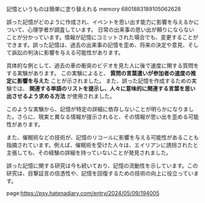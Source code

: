 記憶というものは簡単に塗り替えれる
memory
6801883189105062628




誤った記憶がどのように作成され、イベントを思い出す能力に影響を与えるかについて、心理学者が調査しています。
日常の出来事の思い出が頼りにならないことが分かっています。情報が記憶にコミットされた場合でも、変更することができます。誤った記憶は、過去の出来事の記憶を歪め、将来の決定や意見、そして訴訟の判決に影響を与える可能性があります。

具体的な例として、過去の車の衝突のビデオを見た人に後で速度に関する質問をする実験があります。
この実験によると、 **質問の言葉遣いが参加者の速度の推定に影響を与えた** ことが示されました。
また、誤った記憶を作成するための実験では、 **関連する単語のリストを提示し、人々に意味的に関連する言葉を思い出させるよう求める方法** が使用されました。

このような実験から、記憶が特定の詳細に依存しないことが明らかになりました。さらに、現実と異なる情報が提示されると、その情報が思い出を歪める可能性があります。

また、催眠術などの技術が、記憶のリコールに影響を与える可能性があることも指摘されています。例えば、催眠術を受けた人々は、エイリアンに誘拐されたと主張しても、その経験の詳細を持っていないことが発見されました。

誤った記憶に関する研究は今も続いており、記憶の流動性を示しています。この研究は、目撃証言の信憑性や、記憶を回復するための技術の向上に役立っています。





page:https://psy.hatenadiary.com/entry/2024/05/09/194005